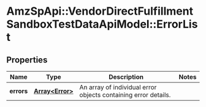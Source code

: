 # AmzSpApi::VendorDirectFulfillmentSandboxTestDataApiModel::ErrorList

## Properties
Name | Type | Description | Notes
------------ | ------------- | ------------- | -------------
**errors** | [**Array&lt;Error&gt;**](Error.md) | An array of individual error objects containing error details. | 

